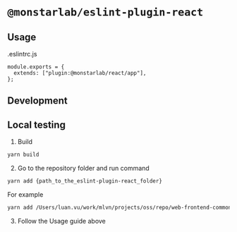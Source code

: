 # `@monstarlab/eslint-plugin-react`

## Usage
.eslintrc.js
```
module.exports = {
  extends: ["plugin:@monstarlab/react/app"],
};
```

## Development

## Local testing

1. Build
```sh
yarn build
```

2. Go to the repository folder and run command
```sh
yarn add {path_to_the_eslint-plugin-react_folder}
```

For example
```sh
yarn add /Users/luan.vu/work/mlvn/projects/oss/repo/web-frontend-common-packages/packages/eslint-plugin-react
```

3. Follow the Usage guide above